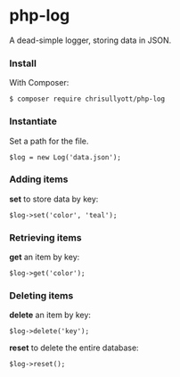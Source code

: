 # php-log

A dead-simple logger, storing data in JSON.

### Install

With Composer:

```
$ composer require chrisullyott/php-log
```

### Instantiate

Set a path for the file.

```
$log = new Log('data.json');
```

### Adding items

**set** to store data by key:

```
$log->set('color', 'teal');
```

### Retrieving items

**get** an item by key:

```
$log->get('color');
```

### Deleting items

**delete** an item by key:

```
$log->delete('key');
```

**reset** to delete the entire database:

```
$log->reset();
```
